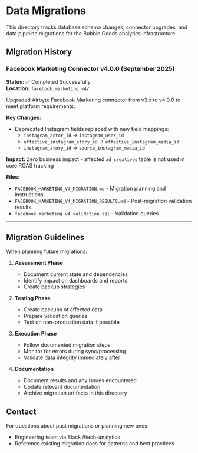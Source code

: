 # Data Migrations

This directory tracks database schema changes, connector upgrades, and data pipeline migrations for the Bubble Goods analytics infrastructure.

## Migration History

### Facebook Marketing Connector v4.0.0 (September 2025)
**Status:** ✅ Completed Successfully  
**Location:** `facebook_marketing_v4/`

Upgraded Airbyte Facebook Marketing connector from v3.x to v4.0.0 to meet platform requirements.

**Key Changes:**
- Deprecated Instagram fields replaced with new field mappings:
  - `instagram_actor_id` → `instagram_user_id`
  - `effective_instagram_story_id` → `effective_instagram_media_id`
  - `instagram_story_id` → `source_instagram_media_id`

**Impact:** Zero business impact - affected `ad_creatives` table is not used in core ROAS tracking

**Files:**
- `FACEBOOK_MARKETING_V4_MIGRATION.md` - Migration planning and instructions
- `FACEBOOK_MARKETING_V4_MIGRATION_RESULTS.md` - Post-migration validation results
- `facebook_marketing_v4_validation.sql` - Validation queries

---

## Migration Guidelines

When planning future migrations:

1. **Assessment Phase**
   - Document current state and dependencies
   - Identify impact on dashboards and reports
   - Create backup strategies

2. **Testing Phase**
   - Create backups of affected data
   - Prepare validation queries
   - Test on non-production data if possible

3. **Execution Phase**
   - Follow documented migration steps
   - Monitor for errors during sync/processing
   - Validate data integrity immediately after

4. **Documentation**
   - Document results and any issues encountered
   - Update relevant documentation
   - Archive migration artifacts in this directory

## Contact

For questions about past migrations or planning new ones:
- Engineering team via Slack #tech-analytics
- Reference existing migration docs for patterns and best practices